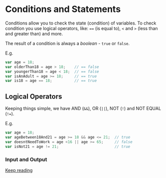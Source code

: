 # Conditions and Statements

Conditions allow you to check the state (condition) of variables. To check condition you use logical operators, like: ```==``` (is equal to), ```<``` and ```>``` (less than and greater than) and more.

The result of a condition is always a *boolean* - ```true``` or ```false```.

E.g.

```javascript
var age = 18;
var olderThan18 = age > 18;    // == false
var youngerThan18 = age < 18;  // == false
var isAnAdult = age >= 18;     // == true
var is18 = age == 18;          // == true
```

## Logical Operators

Keeping things simple, we have AND (```&&```), OR (```||```), NOT (```!```) and NOT EQUAL (```!=```).

E.g.

```javascript
var age = 18;
var ageBetween18And21 = age >= 18 && age <= 21;  // true
var doesntNeedToWork = age <16 || age >= 65;     // false
var isNot21 = age != 21;                         // true
```

### Input and Output

[Keep reading](/guide/language-input-and-output.md)
